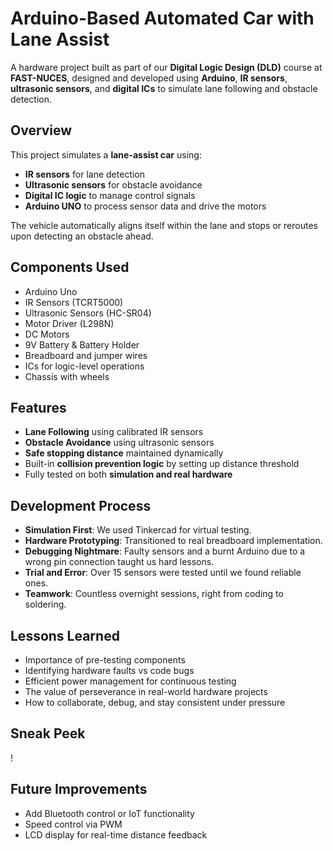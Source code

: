 # Arduino-Based Automated Car with Lane Assist

A hardware project built as part of our **Digital Logic Design (DLD)** course at **FAST-NUCES**, designed and developed using **Arduino**, **IR sensors**, **ultrasonic sensors**, and **digital ICs** to simulate lane following and obstacle detection.

## Overview

This project simulates a **lane-assist car** using:

* **IR sensors** for lane detection
* **Ultrasonic sensors** for obstacle avoidance
* **Digital IC logic** to manage control signals
* **Arduino UNO** to process sensor data and drive the motors

The vehicle automatically aligns itself within the lane and stops or reroutes upon detecting an obstacle ahead.

## Components Used

* Arduino Uno
* IR Sensors (TCRT5000)
* Ultrasonic Sensors (HC-SR04)
* Motor Driver (L298N)
* DC Motors
* 9V Battery & Battery Holder
* Breadboard and jumper wires
* ICs for logic-level operations
* Chassis with wheels

## Features

* **Lane Following** using calibrated IR sensors
* **Obstacle Avoidance** using ultrasonic sensors
* **Safe stopping distance** maintained dynamically
* Built-in **collision prevention logic** by setting up distance threshold
* Fully tested on both **simulation and real hardware**

## Development Process

* **Simulation First**: We used Tinkercad for virtual testing.
* **Hardware Prototyping**: Transitioned to real breadboard implementation.
* **Debugging Nightmare**: Faulty sensors and a burnt Arduino due to a wrong pin connection taught us hard lessons.
* **Trial and Error**: Over 15 sensors were tested until we found reliable ones.
* **Teamwork**: Countless overnight sessions, right from coding to soldering.

## Lessons Learned

* Importance of pre-testing components
* Identifying hardware faults vs code bugs
* Efficient power management for continuous testing
* The value of perseverance in real-world hardware projects
* How to collaborate, debug, and stay consistent under pressure

## Sneak Peek

!

## Future Improvements

* Add Bluetooth control or IoT functionality
* Speed control via PWM
* LCD display for real-time distance feedback
